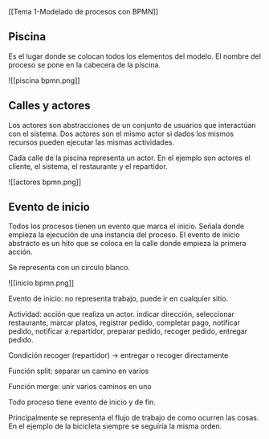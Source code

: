 [[Tema 1-Modelado de procesos con BPMN]]

## Piscina
Es el lugar donde se colocan todos los elementos del modelo. El nombre del proceso se pone en la cabecera de la piscina.

![[piscina bpmn.png]]

## Calles y actores
Los actores son abstracciones de un conjunto de usuarios que interactúan con el sistema. Dos actores son el mismo actor si dados los mismos recursos pueden ejecutar las mismas actividades.

Cada calle de la piscina representa un actor. En el ejemplo son actores el cliente, el sistema, el restaurante y el repartidor.

![[actores bpmn.png]]

## Evento de inicio
Todos los procesos tienen un evento que marca el inicio. Señala donde empieza la ejecución de una instancia del proceso. El evento de inicio abstracto es un hito que se coloca en la calle donde empieza la primera acción.

Se representa con un circulo blanco.

![[inicio bpmn.png]]




Evento de inicio: no representa trabajo, puede ir en cualquier sitio. 

Actividad: acción que realiza un actor. indicar dirección, seleccionar restaurante, marcar platos, registrar pedido, completar pago, notificar pedido, notificar a repartidor, preparar pedido, recoger pedido, entregar pedido.

Condición recoger (repartidor) -> entregar o recoger directamente

Función split: separar un camino en varios

Función merge: unir varios caminos en uno

Todo proceso tiene evento de inicio y de fin. 

Principalmente se representa el flujo de trabajo de como ocurren las cosas. En el ejemplo de la bicicleta siempre se seguiría la misma orden.

